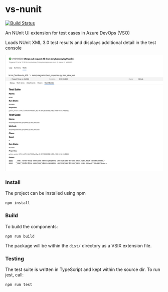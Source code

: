 # vs-nunit

[![Build Status](https://dev.azure.com/AnthonyShaw/vs-nunit/_apis/build/status/tonybaloney.vs-nunit?branchName=master)](https://dev.azure.com/AnthonyShaw/vs-nunit/_build/latest?definitionId=6&branchName=master)

An NUnit UI extension for test cases in Azure DevOps (VSO)

Loads NUnit XML 3.0 test results and displays additional detail in the test console

![](images/screenshot.png)

### Install

The project can be installed using npm

```
npm install
```

### Build

To build the components:

```
npm run build
```

The package will be within the `dist/` directory as a VSIX extension file.

### Testing

The test suite is written in TypeScript and kept within the source dir. To run jest, call:

```
npm run test
```
